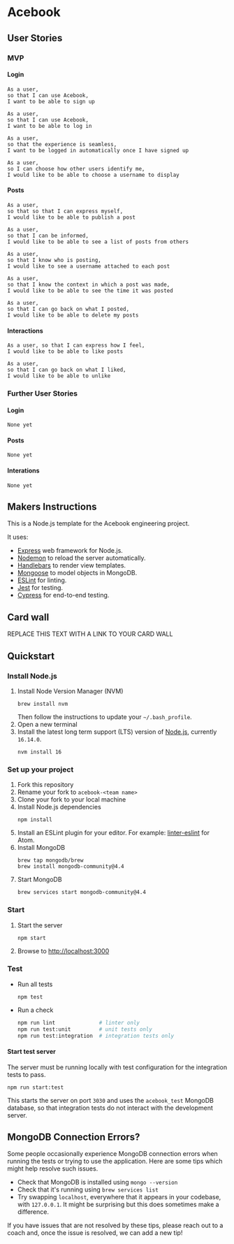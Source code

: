 # Acebook

## User Stories 

### MVP

#### Login

```
As a user, 
so that I can use Acebook,
I want to be able to sign up
```
```
As a user, 
so that I can use Acebook,
I want to be able to log in
```
```
As a user, 
so that the experience is seamless,
I want to be logged in automatically once I have signed up
```
```
As a user,
so I can choose how other users identify me,
I would like to be able to choose a username to display
```
#### Posts

```
As a user, 
so that so that I can express myself,
I would like to be able to publish a post
```
```
As a user, 
so that I can be informed,
I would like to be able to see a list of posts from others
```
```
As a user, 
so that I know who is posting,
I would like to see a username attached to each post
```
```
As a user, 
so that I know the context in which a post was made,
I would like to be able to see the time it was posted
```
```
As a user,
so that I can go back on what I posted,
I would like to be able to delete my posts
```

#### Interactions

```
As a user, so that I can express how I feel,
I would like to be able to like posts
```
```
As a user, 
so that I can go back on what I liked,
I would like to be able to unlike
```
### Further User Stories

#### Login
```
None yet
```

#### Posts
```
None yet
```

#### Interations
```
None yet
```
## Makers Instructions

This is a Node.js template for the Acebook engineering project.

It uses:

- [Express](https://expressjs.com/) web framework for Node.js.
- [Nodemon](https://nodemon.io/) to reload the server automatically.
- [Handlebars](https://handlebarsjs.com/) to render view templates.
- [Mongoose](https://mongoosejs.com) to model objects in MongoDB.
- [ESLint](https://eslint.org) for linting.
- [Jest](https://jestjs.io/) for testing.
- [Cypress](https://www.cypress.io/) for end-to-end testing.

## Card wall

REPLACE THIS TEXT WITH A LINK TO YOUR CARD WALL

## Quickstart

### Install Node.js

1. Install Node Version Manager (NVM)
   ```
   brew install nvm
   ```
   Then follow the instructions to update your `~/.bash_profile`.
2. Open a new terminal
3. Install the latest long term support (LTS) version of [Node.js](https://nodejs.org/en/), currently `16.14.0`.
   ```
   nvm install 16
   ```

### Set up your project

1. Fork this repository
2. Rename your fork to `acebook-<team name>`
3. Clone your fork to your local machine
4. Install Node.js dependencies
   ```
   npm install
   ```
5. Install an ESLint plugin for your editor. For example: [linter-eslint](https://github.com/AtomLinter/linter-eslint) for Atom.
6. Install MongoDB
   ```
   brew tap mongodb/brew
   brew install mongodb-community@4.4
   ```
7. Start MongoDB
   ```
   brew services start mongodb-community@4.4
   ```

### Start

1. Start the server
   ```
   npm start
   ```
2. Browse to [http://localhost:3000](http://localhost:3000)

### Test

- Run all tests
  ```
  npm test
  ```
- Run a check
  ```bash
  npm run lint              # linter only
  npm run test:unit         # unit tests only
  npm run test:integration  # integration tests only
  ```

#### Start test server

The server must be running locally with test configuration for the
integration tests to pass.

```
npm run start:test
```

This starts the server on port `3030` and uses the `acebook_test` MongoDB database,
so that integration tests do not interact with the development server.

## MongoDB Connection Errors?

Some people occasionally experience MongoDB connection errors when running the tests or trying to use the application. Here are some tips which might help resolve such issues.

- Check that MongoDB is installed using `mongo --version`
- Check that it's running using `brew services list`
- Try swapping `localhost`, everywhere that it appears in your codebase, with `127.0.0.1`. It might be surprising but this does sometimes make a difference.

If you have issues that are not resolved by these tips, please reach out to a coach and, once the issue is resolved, we can add a new tip!
